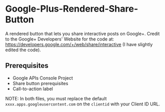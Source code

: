 # Google-Plus-Rendered-Share-Button

A rendered button that lets you share interactive posts on Google+. Credit to the Google+ Developers' Website for the code at: https://developers.google.com/+/web/share/interactive (I have slightly edited the code).

## Prerequisites

- Google APIs Console Project
- Share button prerequisites
- Call-to-action label

NOTE: In both files, you must replace the default `xxxx.apps.googleusercontent.com` on the `clientid` with your Client ID URL.
